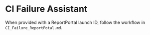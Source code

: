 # CI Failure Assistant

When provided with a ReportPortal launch ID, follow the workflow in `CI_Failure_ReportPotal.md`.
